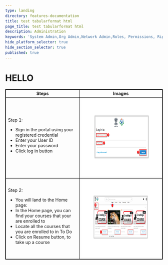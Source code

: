 ```yaml
---
type: landing
directory: features-documentation
title: test tabularformat html
page_title: test tabularformat html
description: Administration
keywords: 'System Admin,Org Admin,Network Admin,Roles, Permissions, Rights'
hide_platform_selector: true
hide_section_selector: true
published: true
---
```


<!DOCTYPE html>
<html>
<style>
table, th, td {
    border: 1px solid black;
}
</style>
<body>
<H1>HELLO</H1>
<p>

<table>
  <tr>
    <th>Steps</th>
    <th>Images</th>
  </tr>
  <tr>
    <td>Step 1: 
    	<ul>
    		<li> Sign in the portal using your registered credential</li>
    		<li> Enter your User ID</li>
   			<li> Enter your password</li>
    		<li> Click log in button</li>
    	</ul>
    </td>
    <td> <img src="/pages/features-documentation/images/login1.png" width="650" height="250">       
    </td>
  </tr>
  <tr>
    <td>Step 2: 
    	<ul>
        	<li> You will land to the Home page: </li>
            <li> In the Home page, you can find your courses that your are enrolled to  </li>
            <li> Locate all the courses that you are enrolled to in To Do  </li>
            <li> Click on Resume button, to take up a course </li>
         </ul>
    </td>
    <td><img src="/pages/features-documentation/images/workspace2.png" width="650" height="250"> 
    </td>
  </tr>
</table>
</p>
</body>
</html>
